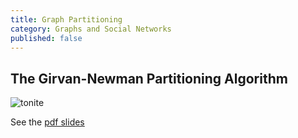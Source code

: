 ```yaml
---
title: Graph Partitioning
category: Graphs and Social Networks
published: false
---
```


## The Girvan-Newman Partitioning Algorithm

![tonite][tonite]

See the [pdf slides](/assets/lecture5.pdf)

[tonite]: /images/tonite.png
